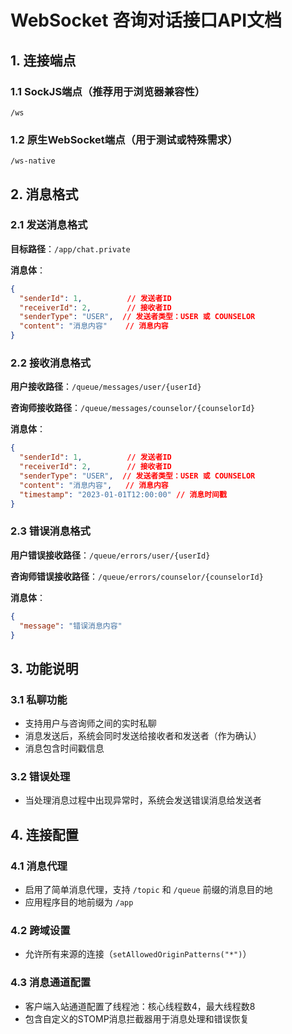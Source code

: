 # WebSocket 咨询对话接口API文档

## 1. 连接端点

### 1.1 SockJS端点（推荐用于浏览器兼容性）
```
/ws
```

### 1.2 原生WebSocket端点（用于测试或特殊需求）
```
/ws-native
```

## 2. 消息格式

### 2.1 发送消息格式

**目标路径**：`/app/chat.private`

**消息体**：
```json
{
  "senderId": 1,          // 发送者ID
  "receiverId": 2,        // 接收者ID
  "senderType": "USER",  // 发送者类型：USER 或 COUNSELOR
  "content": "消息内容"    // 消息内容
}
```

### 2.2 接收消息格式

**用户接收路径**：`/queue/messages/user/{userId}`

**咨询师接收路径**：`/queue/messages/counselor/{counselorId}`

**消息体**：
```json
{
  "senderId": 1,          // 发送者ID
  "receiverId": 2,        // 接收者ID
  "senderType": "USER",  // 发送者类型：USER 或 COUNSELOR
  "content": "消息内容",   // 消息内容
  "timestamp": "2023-01-01T12:00:00" // 消息时间戳
}
```

### 2.3 错误消息格式

**用户错误接收路径**：`/queue/errors/user/{userId}`

**咨询师错误接收路径**：`/queue/errors/counselor/{counselorId}`

**消息体**：
```json
{
  "message": "错误消息内容"
}
```

## 3. 功能说明

### 3.1 私聊功能
- 支持用户与咨询师之间的实时私聊
- 消息发送后，系统会同时发送给接收者和发送者（作为确认）
- 消息包含时间戳信息

### 3.2 错误处理
- 当处理消息过程中出现异常时，系统会发送错误消息给发送者

## 4. 连接配置

### 4.1 消息代理
- 启用了简单消息代理，支持 `/topic` 和 `/queue` 前缀的消息目的地
- 应用程序目的地前缀为 `/app`

### 4.2 跨域设置
- 允许所有来源的连接（`setAllowedOriginPatterns("*")`）

### 4.3 消息通道配置
- 客户端入站通道配置了线程池：核心线程数4，最大线程数8
- 包含自定义的STOMP消息拦截器用于消息处理和错误恢复